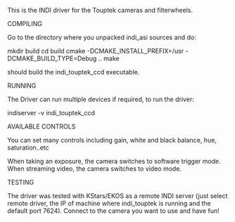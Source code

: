 This is the INDI driver for the Touptek cameras and filterwheels.

COMPILING

Go to the directory where  you unpacked indi_asi sources and do:

mkdir build
cd build
cmake -DCMAKE_INSTALL_PREFIX=/usr -DCMAKE_BUILD_TYPE=Debug ..
make

should build the indi_touptek_ccd executable.

RUNNING

The Driver can run multiple devices if required, to run the driver:

indiserver -v indi_touptek_ccd

AVAILABLE CONTROLS

You can set many controls including gain, white and black balance, hue, saturation..etc

When taking an exposure, the camera switches to software trigger mode. When streaming video, the camera switches to video mode.

TESTING

The driver was tested with KStars/EKOS as a remote INDI
server (just select remote driver, the IP of machine where indi_touptek
is running and the default port 7624). Connect to the camera you want
to use and have fun!

